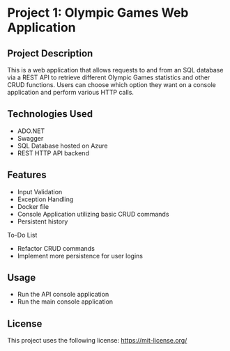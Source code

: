 # Project 1: Olympic Games Web Application

## Project Description
This is a web application that allows requests to and from an SQL database via a REST API to retrieve different Olympic Games statistics and other CRUD functions. Users can choose which option they want on a console application and perform various HTTP calls.

## Technologies Used
* ADO.NET
* Swagger
* SQL Database hosted on Azure
* REST HTTP API backend

## Features
* Input Validation
* Exception Handling
* Docker file
* Console Application utilizing basic CRUD commands
* Persistent history

To-Do List
* Refactor CRUD commands
* Implement more persistence for user logins

## Usage
* Run the API console application
* Run the main console application

## License
This project uses the following license: https://mit-license.org/
